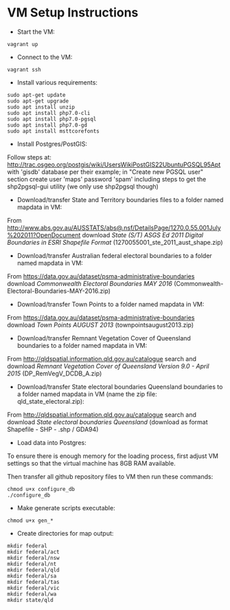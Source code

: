 # VM Setup Instructions

* Start the VM:

``vagrant up``

* Connect to the VM:

``vagrant ssh``

* Install various requirements:

```
sudo apt-get update
sudo apt-get upgrade
sudo apt install unzip
sudo apt install php7.0-cli
sudo apt install php7.0-pgsql
sudo apt install php7.0-gd
sudo apt install msttcorefonts
```

* Install Postgres/PostGIS:

Follow steps at: http://trac.osgeo.org/postgis/wiki/UsersWikiPostGIS22UbuntuPGSQL95Apt with 'gisdb' database per their example; in "Create new PGSQL user" section create user 'maps' password 'spam' including steps to get the shp2pgsql-gui utility (we only use shp2pgsql though)

* Download/transfer State and Territory boundaries files to a folder named mapdata in VM:

From http://www.abs.gov.au/AUSSTATS/abs@.nsf/DetailsPage/1270.0.55.001July%202011?OpenDocument download *State (S/T) ASGS Ed 2011 Digital Boundaries in ESRI Shapefile Format* (1270055001_ste_2011_aust_shape.zip)

* Download/transfer Australian federal electoral boundaries to a folder named mapdata in VM:

From https://data.gov.au/dataset/psma-administrative-boundaries download *Commonwealth Electoral Boundaries MAY 2016* (Commonwealth-Electoral-Boundaries-MAY-2016.zip)

* Download/transfer Town Points to a folder named mapdata in VM:

From https://data.gov.au/dataset/psma-administrative-boundaries download *Town Points AUGUST 2013* (townpointsaugust2013.zip)

* Download/transfer Remnant Vegetation Cover of Queensland boundaries to a folder named mapdata in VM:

From http://qldspatial.information.qld.gov.au/catalogue search and download *Remnant Vegetation Cover of Queensland Version 9.0 - April 2015* (DP_RemVegV_DCDB_A.zip)

* Download/transfer State electoral boundaries Queensland boundaries to a folder named mapdata in VM (name the zip file: qld_state_electoral.zip):

From http://qldspatial.information.qld.gov.au/catalogue search and download *State electoral boundaries Queensland* (download as format Shapefile - SHP - .shp / GDA94)

* Load data into Postgres:

To ensure there is enough memory for the loading process, first adjust VM settings so that the virtual machine has 8GB RAM available.

Then transfer all github repository files to VM then run these commands:

```
chmod u+x configure_db
./configure_db
```

* Make generate scripts executable:

```
chmod u+x gen_*
```

* Create directories for map output:

```
mkdir federal
mkdir federal/act
mkdir federal/nsw
mkdir federal/nt
mkdir federal/qld
mkdir federal/sa
mkdir federal/tas
mkdir federal/vic
mkdir federal/wa
mkdir state/qld
```